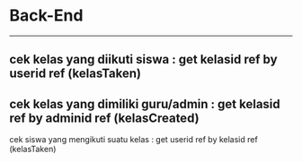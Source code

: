 # Back-End

---------------------------------------------------------------------------
cek kelas yang diikuti siswa : get kelasid ref by userid ref (kelasTaken)
---------------------------------------------------------------------------
cek kelas yang dimiliki guru/admin : get kelasid ref by adminid ref (kelasCreated)
---------------------------------------------------------------------------
cek siswa yang mengikuti suatu kelas : get userid ref by kelasid ref (kelasTaken)
